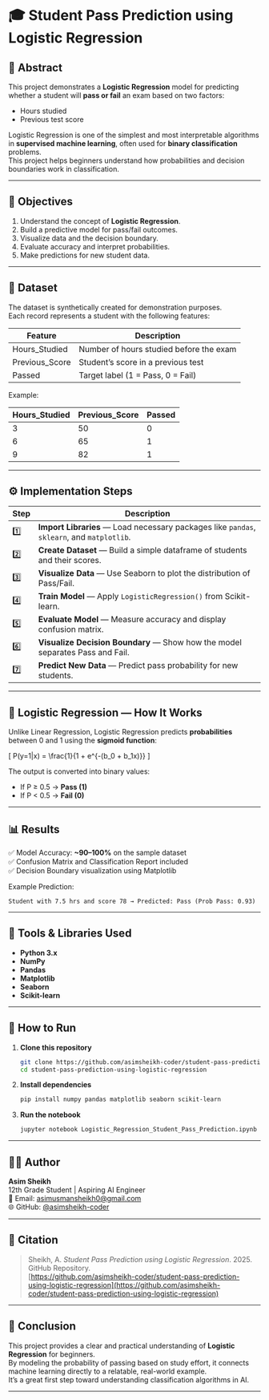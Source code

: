 # 🎓 Student Pass Prediction using Logistic Regression

## 📄 Abstract
This project demonstrates a **Logistic Regression** model for predicting whether a student will **pass or fail** an exam based on two factors:
- Hours studied  
- Previous test score  

Logistic Regression is one of the simplest and most interpretable algorithms in **supervised machine learning**, often used for **binary classification** problems.  
This project helps beginners understand how probabilities and decision boundaries work in classification.

---

## 🎯 Objectives
1. Understand the concept of **Logistic Regression**.  
2. Build a predictive model for pass/fail outcomes.  
3. Visualize data and the decision boundary.  
4. Evaluate accuracy and interpret probabilities.  
5. Make predictions for new student data.

---

## 🧩 Dataset
The dataset is synthetically created for demonstration purposes.  
Each record represents a student with the following features:

| Feature | Description |
|----------|--------------|
| Hours_Studied | Number of hours studied before the exam |
| Previous_Score | Student’s score in a previous test |
| Passed | Target label (1 = Pass, 0 = Fail) |

Example:

| Hours_Studied | Previous_Score | Passed |
|----------------|----------------|---------|
| 3 | 50 | 0 |
| 6 | 65 | 1 |
| 9 | 82 | 1 |

---

## ⚙️ Implementation Steps
| Step | Description |
|------|--------------|
| 1️⃣ | **Import Libraries** — Load necessary packages like `pandas`, `sklearn`, and `matplotlib`. |
| 2️⃣ | **Create Dataset** — Build a simple dataframe of students and their scores. |
| 3️⃣ | **Visualize Data** — Use Seaborn to plot the distribution of Pass/Fail. |
| 4️⃣ | **Train Model** — Apply `LogisticRegression()` from Scikit-learn. |
| 5️⃣ | **Evaluate Model** — Measure accuracy and display confusion matrix. |
| 6️⃣ | **Visualize Decision Boundary** — Show how the model separates Pass and Fail. |
| 7️⃣ | **Predict New Data** — Predict pass probability for new students. |

---

## 🧠 Logistic Regression — How It Works
Unlike Linear Regression, Logistic Regression predicts **probabilities** between 0 and 1 using the **sigmoid function**:

\[ P(y=1|x) = \frac{1}{1 + e^{-(b_0 + b_1x)}} \]

The output is converted into binary values:
- If P ≥ 0.5 → **Pass (1)**  
- If P < 0.5 → **Fail (0)**

---

## 📊 Results
✅ Model Accuracy: **~90–100%** on the sample dataset  
✅ Confusion Matrix and Classification Report included  
✅ Decision Boundary visualization using Matplotlib  

Example Prediction:
```
Student with 7.5 hrs and score 78 → Predicted: Pass (Prob Pass: 0.93)
```

---

## 🧪 Tools & Libraries Used
- **Python 3.x**
- **NumPy**
- **Pandas**
- **Matplotlib**
- **Seaborn**
- **Scikit-learn**

---

## 🚀 How to Run
1. **Clone this repository**
   ```bash
   git clone https://github.com/asimsheikh-coder/student-pass-prediction-using-logistic-regression.git
   cd student-pass-prediction-using-logistic-regression
   ```
2. **Install dependencies**
   ```bash
   pip install numpy pandas matplotlib seaborn scikit-learn
   ```
3. **Run the notebook**
   ```bash
   jupyter notebook Logistic_Regression_Student_Pass_Prediction.ipynb
   ```

---

## 🧑‍💻 Author
**Asim Sheikh**  
12th Grade Student | Aspiring AI Engineer  
📧 Email: asimusmansheikh0@gmail.com  
🌐 GitHub: [@asimsheikh-coder](https://github.com/asimsheikh-coder)

---

## 🔖 Citation
> Sheikh, A. *Student Pass Prediction using Logistic Regression*. 2025. GitHub Repository.  
> [https://github.com/asimsheikh-coder/student-pass-prediction-using-logistic-regression](https://github.com/asimsheikh-coder/student-pass-prediction-using-logistic-regression)

---

## 🏁 Conclusion
This project provides a clear and practical understanding of **Logistic Regression** for beginners.  
By modeling the probability of passing based on study effort, it connects machine learning directly to a relatable, real-world example.  
It’s a great first step toward understanding classification algorithms in AI.

---
